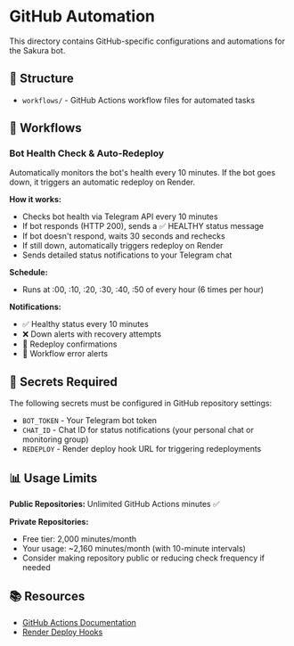 # GitHub Automation

This directory contains GitHub-specific configurations and automations for the Sakura bot.

## 📁 Structure

- `workflows/` - GitHub Actions workflow files for automated tasks

## 🔧 Workflows

### Bot Health Check & Auto-Redeploy

Automatically monitors the bot's health every 10 minutes. If the bot goes down, it triggers an automatic redeploy on Render.

**How it works:**
- Checks bot health via Telegram API every 10 minutes
- If bot responds (HTTP 200), sends a ✅ HEALTHY status message
- If bot doesn't respond, waits 30 seconds and rechecks
- If still down, automatically triggers redeploy on Render
- Sends detailed status notifications to your Telegram chat

**Schedule:**
- Runs at :00, :10, :20, :30, :40, :50 of every hour (6 times per hour)

**Notifications:**
- ✅ Healthy status every 10 minutes
- ❌ Down alerts with recovery attempts
- 🔄 Redeploy confirmations
- 🚨 Workflow error alerts

## 🔐 Secrets Required

The following secrets must be configured in GitHub repository settings:

- `BOT_TOKEN` - Your Telegram bot token
- `CHAT_ID` - Chat ID for status notifications (your personal chat or monitoring group)
- `REDEPLOY` - Render deploy hook URL for triggering redeployments

## 📊 Usage Limits

**Public Repositories:** Unlimited GitHub Actions minutes ✅

**Private Repositories:** 
- Free tier: 2,000 minutes/month
- Your usage: ~2,160 minutes/month (with 10-minute intervals)
- Consider making repository public or reducing check frequency if needed

## 📚 Resources

- [GitHub Actions Documentation](https://docs.github.com/en/actions)
- [Render Deploy Hooks](https://render.com/docs/deploy-hooks)